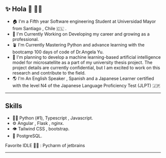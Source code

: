 ## ✨ Hola 👋 🧑‍💻 


- 🏠  I'm a Fifth year Software engineering Student at Universidad Mayor from Santiago , Chile 🇨🇱 .
- 🔭  I'm Currently Working on Developing my career and growing as a professional.
- 🪴  I'm Currently Mastering Python and advance learning with the bootcamp 100 days of code of Dr.Angela Yu.
- 🧠  I'm planning to develop a machine learning-based artificial intelligence model for microsatellite as a part of my university thesis project. The project details are currently confidential, but I am excited to work on this research and contribute to the field.
- 🌎  I'm An English Speaker , Spanish and a Japanese Learner certified with the level N4 of the Japanese Language Proficiency Test (JLPT) 🇯🇵 

<hr>

## Skills

* 🧑‍💻 Python (#1), Typescript , Javascript.
* ⚙️ Angular , Flask , nginx.
* 👁 Tailwind CSS , bootstrap.
* 💽 PostgreSQL.

Favorite IDLE 👨‍💻 : Pycharm of jetbrains

<hr>



